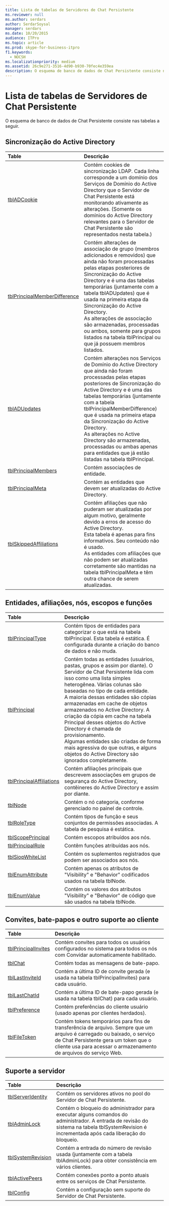 ```yaml
---
title: Lista de tabelas de Servidores de Chat Persistente
ms.reviewer: null
ms.author: serdars
author: SerdarSoysal
manager: serdars
ms.date: 10/20/2015
audience: ITPro
ms.topic: article
ms.prod: skype-for-business-itpro
f1.keywords:
  - NOCSH
ms.localizationpriority: medium
ms.assetid: 26c9e271-3516-4d90-b930-70fec4e359ea
description: O esquema de banco de dados de Chat Persistente consiste nas tabelas a seguir.
---
```


# <a name="list-of-persistent-chat-server-tables"></a>Lista de tabelas de Servidores de Chat Persistente
 
O esquema de banco de dados de Chat Persistente consiste nas tabelas a seguir.
  
## <a name="active-directory-sync"></a>Sincronização do Active Directory

|**Table**|**Descrição**|
|:-----|:-----|
|[tblADCookie](tbladcookie.md) <br/> |Contém cookies de sincronização LDAP. Cada linha corresponde a um domínio dos Serviços de Domínio do Active Directory que o Servidor de Chat Persistente está monitorando ativamente as alterações. (Somente os domínios do Active Directory relevantes para o Servidor de Chat Persistente são representados nesta tabela.)  <br/> |
|[tblPrincipalMemberDifference](tblprincipalmemberdifference.md) <br/> |Contém alterações de associação de grupo (membros adicionados e removidos) que ainda não foram processadas pelas etapas posteriores de Sincronização do Active Directory e é uma das tabelas temporárias (juntamente com a tabela tblADUpdates) que é usada na primeira etapa da Sincronização do Active Directory.  <br/> As alterações de associação são armazenadas, processadas ou ambos, somente para grupos listados na tabela tblPrincipal ou que já possuem membros listados.  <br/> |
|[tblADUpdates](tbladupdates.md) <br/> |Contém alterações nos Serviços de Domínio do Active Directory que ainda não foram processadas pelas etapas posteriores de Sincronização do Active Directory e é uma das tabelas temporárias (juntamente com a tabela tblPrincipalMemberDifference) que é usada na primeira etapa da Sincronização do Active Directory.  <br/> As alterações no Active Directory são armazenadas, processadas ou ambas apenas para entidades que já estão listadas na tabela tblPrincipal.  <br/> |
|[tblPrincipalMembers](tblprincipalmembers.md) <br/> |Contém associações de entidade.  <br/> |
|[tblPrincipalMeta](tblprincipalmeta.md) <br/> |Contém as entidades que devem ser atualizadas do Active Directory.  <br/> |
|[tblSkippedAffiliations](tblskippedaffiliations.md) <br/> |Contém afiliações que não puderam ser atualizadas por algum motivo, geralmente devido a erros de acesso do Active Directory.  <br/> Esta tabela é apenas para fins informativos. Seu conteúdo não é usado.  <br/> As entidades com afiliações que não podem ser atualizadas corretamente são mantidas na tabela tblPrincipalMeta e têm outra chance de serem atualizadas.  <br/> |
   
## <a name="principals-affiliations-nodes-scopes-and-roles"></a>Entidades, afiliações, nós, escopos e funções

|**Table**|**Descrição**|
|:-----|:-----|
|[tblPrincipalType](tblprincipaltype.md) <br/> |Contém tipos de entidades para categorizar o que está na tabela tblPrincipal. Esta tabela é estática. É configurada durante a criação do banco de dados e não muda.  <br/> |
|[tblPrincipal](tblprincipal.md) <br/> |Contém todas as entidades (usuários, pastas, grupos e assim por diante). O Servidor de Chat Persistente lida com isso como uma lista simples heterogênea. Várias colunas são baseadas no tipo de cada entidade.  <br/> A maioria dessas entidades são cópias armazenadas em cache de objetos armazenados no Active Directory. A criação da cópia em cache na tabela Principal desses objetos do Active Directory é chamada de provisionamento.  <br/> Algumas entidades são criadas de forma mais agressiva do que outras, e alguns objetos do Active Directory são ignorados completamente.  <br/> |
|[tblPrincipalAffiliations](tblprincipalaffiliations.md) <br/> |Contém afiliações principais que descrevem associações em grupos de segurança do Active Directory, contêineres do Active Directory e assim por diante.  <br/> |
|[tblNode](tblnode.md) <br/> |Contém o nó categoria, conforme gerenciado no painel de controle.  <br/> |
|[tblRoleType](tblroletype.md) <br/> |Contém tipos de função e seus conjuntos de permissões associadas. A tabela de pesquisa é estática.  <br/> |
|[tblScopePrincipal](tblscopeprincipal.md) <br/> |Contém escopos atribuídos aos nós.  <br/> |
|[tblPrincipalRole](tblprincipalrole.md) <br/> |Contêm funções atribuídas aos nós.  <br/> |
|[tblSiopWhiteList](tblsiopwhitelist.md) <br/> |Contém os suplementos registrados que podem ser associados aos nós.  <br/> |
|[tblEnumAttribute](tblenumattribute.md) <br/> |Contém apenas os atributos de "Visibility" e "Behavior" codificados usados na tabela tblNode.  <br/> |
|[tblEnumValue](tblenumvalue.md) <br/> |Contém os valores dos atributos "Visibility" e "Behavior" de código que são usados na tabela tblNode.  <br/> |
   
## <a name="invites-chats-and-other-client-support"></a>Convites, bate-papos e outro suporte ao cliente

|**Table**|**Descrição**|
|:-----|:-----|
|[tblPrincipalInvites](tblprincipalinvites.md) <br/> |Contém convites para todos os usuários configurados no sistema para todos os nós com Convidar automaticamente habilitado.  <br/> |
|[tblChat](tblchat.md) <br/> |Contém todas as mensagens de bate-papo.  <br/> |
|[tblLastInviteId](tbllastinviteid.md) <br/> |Contém a última ID de convite gerada (e usada na tabela tblPrincipalInvites) para cada usuário.  <br/> |
|[tblLastChatId](tbllastchatid.md) <br/> |Contém a última ID de bate-papo gerada (e usada na tabela tblChat) para cada usuário.  <br/> |
|[tblPreference](tblpreference.md) <br/> |Contém preferências do cliente usuário (usado apenas por clientes herdados).  <br/> |
|[tblFileToken](tblfiletoken.md) <br/> |Contém tokens temporários para fins de transferência de arquivo. Sempre que um arquivo é carregado ou baixado, o serviço de Chat Persistente gera um token que o cliente usa para acessar o armazenamento de arquivos do serviço Web.  <br/> |
   
## <a name="server-support"></a>Suporte a servidor

|**Table**|**Descrição**|
|:-----|:-----|
|[tblServerIdentity](tblserveridentity.md) <br/> |Contém os servidores ativos no pool do Servidor de Chat Persistente.  <br/> |
|[tblAdminLock](tbladminlock.md) <br/> |Contém o bloqueio do administrador para executar alguns comandos do administrador. A entrada de revisão do sistema na tabela tblSystemRevision é incrementada após cada liberação do bloqueio.  <br/> |
|[tblSystemRevision](tblsystemrevision.md) <br/> |Contém a entrada do número de revisão usada (juntamente com a tabela tblAdminLock) para obter consistência em vários clientes.  <br/> |
|[tblActivePeers](tblactivepeers.md) <br/> |Contém conexões ponto a ponto atuais entre os serviços de Chat Persistente.  <br/> |
|[tblConfig](tblconfig.md) <br/> |Contém a configuração sem suporte do Servidor de Chat Persistente.  <br/> |
   

